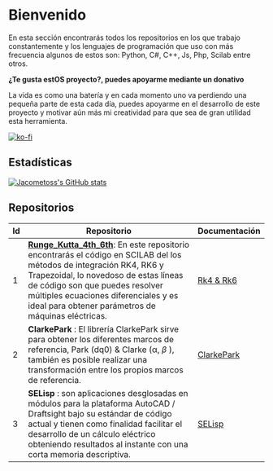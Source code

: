 # Bienvenido

En esta sección encontrarás todos los repositorios en los que trabajo constantemente y los lenguajes de programación que uso con más frecuencia algunos de estos son: Python, C#, C++, Js, Php, Scilab entre otros.  

**¿Te gusta estOS proyecto?, puedes apoyarme mediante un donativo**

La vida es como una batería y en cada momento uno va perdiendo una pequeña parte de esta cada día, puedes apoyarme en el desarrollo de este proyecto y motivar aún más mi creatividad para que sea de gran utilidad esta herramienta.

[![ko-fi](https://ko-fi.com/img/githubbutton_sm.svg)](https://ko-fi.com/B0B356BR4)

## Estadísticas

 [![Jacometoss's GitHub stats](https://github-readme-stats.vercel.app/api?username=jacometoss)](https://github.com/anuraghazra/github-readme-stats)


## Repositorios
| Id   | Repositorio                                                  | Documentación                                                |
| ---- | ------------------------------------------------------------ | ------------------------------------------------------------ |
| 1    | [**Runge_Kutta_4th_6th**](https://github.com/jacometoss/Runge_Kutta_4th_6th): En este repositorio encontrarás el código en SCILAB del los métodos de integración RK4, RK6 y Trapezoidal, lo novedoso de estas líneas de código son que puedes resolver múltiples ecuaciones diferenciales y es ideal para obtener parámetros de máquinas eléctricas. | [Rk4 & Rk6](https://k-denveloper.blogspot.com/2021/07/metodos-de-integracion-de-ecuaciones.html) |
| 2    | **ClarkePark** : El librería ClarkePark sirve para obtener los diferentes marcos de referencia, Park (dq0) & Clarke (α, *β* ), también es posible realizar una transformación entre los propios marcos de referencia. | [ClarkePark](https://clarkepark.readthedocs.io/)             |
| 3    | **SELisp** : son aplicaciones desglosadas en módulos para la plataforma AutoCAD / Draftsight bajo su estándar de código actual y tienen como finalidad facilitar el desarrollo de un cálculo eléctrico obteniendo resultados al instante con una corta memoria descriptiva. | [SELisp](https://jacometoss.github.io/SELisp/)               |
